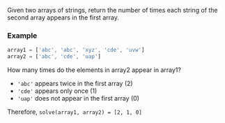 Given two arrays of strings, return the number of times each string of the second array appears in the first array.

### Example

```javascript
array1 = ['abc', 'abc', 'xyz', 'cde', 'uvw']
array2 = ['abc', 'cde', 'uap']
```

How many times do the elements in array2 appear in array1?

- `'abc'` appears twice in the first array (2)
- `'cde'` appears only once (1)
- `'uap'` does not appear in the first array (0)

Therefore, `solve(array1, array2) = [2, 1, 0]`